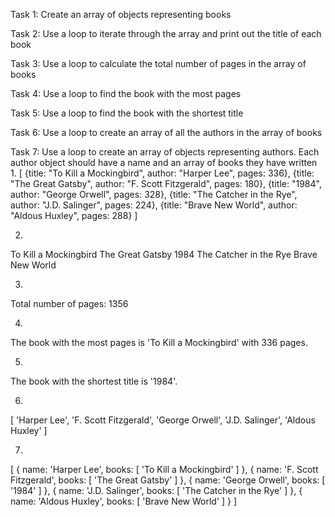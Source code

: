 Task 1: Create an array of objects representing books

Task 2: Use a loop to iterate through the array and print out the title of each book

Task 3: Use a loop to calculate the total number of pages in the array of books

Task 4: Use a loop to find the book with the most pages

Task 5: Use a loop to find the book with the shortest title

Task 6: Use a loop to create an array of all the authors in the array of books

Task 7: Use a loop to create an array of objects representing authors. Each author object should have a name and an array of books they have written
1.
[
  {title: "To Kill a Mockingbird", author: "Harper Lee", pages: 336},
  {title: "The Great Gatsby", author: "F. Scott Fitzgerald", pages: 180},
  {title: "1984", author: "George Orwell", pages: 328},
  {title: "The Catcher in the Rye", author: "J.D. Salinger", pages: 224},
  {title: "Brave New World", author: "Aldous Huxley", pages: 288}
]

2.
To Kill a Mockingbird
The Great Gatsby
1984
The Catcher in the Rye
Brave New World

3.
Total number of pages: 1356

4.
The book with the most pages is 'To Kill a Mockingbird' with 336 pages.

5.
The book with the shortest title is '1984'.

6.
[
  'Harper Lee',
  'F. Scott Fitzgerald',
  'George Orwell',
  'J.D. Salinger',
  'Aldous Huxley'
]

7.
[
  {
    name: 'Harper Lee',
    books: [ 'To Kill a Mockingbird' ]
  },
  { name: 'F. Scott Fitzgerald', books: [ 'The Great Gatsby' ] },
  { name: 'George Orwell', books: [ '1984' ] },
  { name: 'J.D. Salinger', books: [ 'The Catcher in the Rye' ] },
  { name: 'Aldous Huxley', books: [ 'Brave New World' ] }
]
